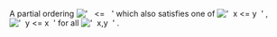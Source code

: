 A partial ordering
!['   \<=   '](../dictionary/equation_images/20329.1..png) which also
satisfies one of
!['  x \<= y  '](../dictionary/equation_images/20329.2..png) ,
!['  y \<= x  '](../dictionary/equation_images/20329.3..png) for all
!['  x,y  '](../dictionary/equation_images/20329.4..png) .
